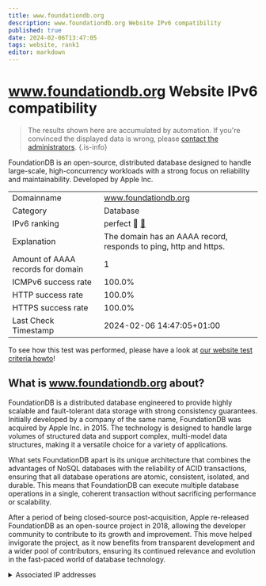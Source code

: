 ```yaml
---
title: www.foundationdb.org
description: www.foundationdb.org Website IPv6 compatibility
published: true
date: 2024-02-06T13:47:05
tags: website, rank1
editor: markdown
---
```


# www.foundationdb.org Website IPv6 compatibility

> The results shown here are accumulated by automation. If you're convinced the displayed data is wrong, please [contact the administrators](/howto/chat). 
{.is-info}

FoundationDB is an open-source, distributed database designed to handle large-scale, high-concurrency workloads with a strong focus on reliability and maintainability. Developed by Apple Inc.


|   |   |
| - | - |
| Domainname | www.foundationdb.org
| Category | Database |
| IPv6 ranking | perfect :1st_place_medal: [🔗](/howto/ranking) |
| Explanation | The domain has an AAAA record, responds to ping, http and https. |
| Amount of AAAA records for domain | 1 |
| ICMPv6 success rate | 100.0%|
| HTTP success rate | 100.0% |
| HTTPS success rate | 100.0% |
| Last Check Timestamp | 2024-02-06 14:47:05+01:00 |

To see how this test was performed, please have a look at [our website test criteria howto](/howto/testcriteria/website)!


## What is www.foundationdb.org about?
FoundationDB is a distributed database engineered to provide highly scalable and fault-tolerant data storage with strong consistency guarantees. Initially developed by a company of the same name, FoundationDB was acquired by Apple Inc. in 2015. The technology is designed to handle large volumes of structured data and support complex, multi-model data structures, making it a versatile choice for a variety of applications.

What sets FoundationDB apart is its unique architecture that combines the advantages of NoSQL databases with the reliability of ACID transactions, ensuring that all database operations are atomic, consistent, isolated, and durable. This means that FoundationDB can execute multiple database operations in a single, coherent transaction without sacrificing performance or scalability.

After a period of being closed-source post-acquisition, Apple re-released FoundationDB as an open-source project in 2018, allowing the developer community to contribute to its growth and improvement. This move helped invigorate the project, as it now benefits from transparent development and a wider pool of contributors, ensuring its continued relevance and evolution in the fast-paced world of database technology.



<details>
<summary>Associated IP addresses</summary>

2a01:b740:a30:f100::208

2a01:b740:a30:f100::204

</details>
